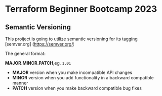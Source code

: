 # Terraform Beginner Bootcamp 2023

## Semantic Versioning

This proiject is going to utilize semantic versioning for its tagging
[semver.org] (https://semver.org/) 

The general format:

 **MAJOR.MINOR.PATCH**,eg. `1.01` 

- **MAJOR** version when you make incompatible API changes
- **MINOR** version when you add functionality in a backward compatible manner
- **PATCH** version when you make backward compatible bug fixes

